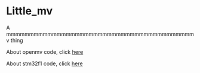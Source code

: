 # Little_mv

A mmmmmmmmmmmmmmmmmmmmmmmmmmmmmmmmmmmmmmmmmv thing

About openmv code, click [here](https://github.com/Docupa/little_mv/blob/master/main.py)

About stm32f1 code, click [here](https://github.com/Docupa/little_mv/blob/master/stm32F1.c)
